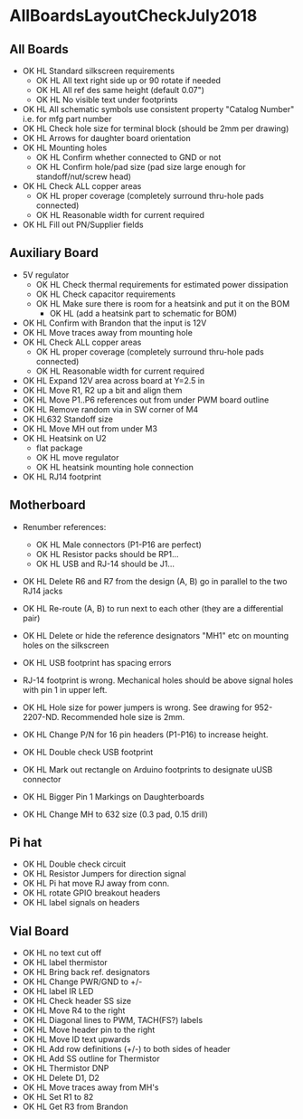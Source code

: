 # AllBoardsLayoutCheckJuly2018

## All Boards

 * OK HL Standard silkscreen requirements
   * OK HL All text right side up or 90 rotate if needed
   * OK HL All ref des same height (default 0.07")
   * OK HL No visible text under footprints
 * OK HL All schematic symbols use consistent property "Catalog Number" i.e. for mfg part number
 * OK HL Check hole size for terminal block (should be 2mm per drawing)
 * OK HL Arrows for daughter board orientation
 * OK HL Mounting holes
   * OK HL Confirm whether connected to GND or not
   * OK HL Confirm hole/pad size (pad size large enough for standoff/nut/screw head)
 * OK HL Check ALL copper areas
   * OK HL proper coverage (completely surround thru-hole pads connected)
   * OK HL Reasonable width for current required
 * OK HL Fill out PN/Supplier fields


## Auxiliary Board

 * 5V regulator
   * OK HL Check thermal requirements for estimated power dissipation
   * OK HL Check capacitor requirements
   * OK HL Make sure there is room for a heatsink and put it on the BOM
     * OK HL (add a heatsink part to schematic for BOM)
 * OK HL Confirm with Brandon that the input is 12V
 * OK HL Move traces away from mounting hole
 * OK HL Check ALL copper areas
   * OK HL proper coverage (completely surround thru-hole pads connected)
   * OK HL Reasonable width for current required
 * OK HL Expand 12V area across board at Y=2.5 in
 * OK HL Move R1, R2 up a bit and align them
 * OK HL Move P1..P6 references out from under PWM board outline
 * OK HL Remove random via in SW corner of M4
 * OK HL632 Standoff size
 * OK HL Move MH out from under M3
 * OK HL Heatsink on U2
   * flat package
   * OK HL move regulator
   * OK HL heatsink mounting hole connection
 * OK HL RJ14 footprint


## Motherboard

 * Renumber references:
   * OK HL Male connectors (P1-P16 are perfect)
   * OK HL Resistor packs should be RP1...
   * OK HL USB and RJ-14 should be J1...
 * OK HL Delete R6 and R7 from the design (A, B) go in parallel to the two RJ14 jacks
 * OK HL Re-route (A, B) to run next to each other (they are a differential pair)
 * OK HL Delete or hide the reference designators "MH1" etc on mounting holes on the silkscreen
 * OK HL USB footprint has spacing errors
 * RJ-14 footprint is wrong.  Mechanical holes should be above signal holes with pin 1 in upper left.
 * OK HL Hole size for power jumpers is wrong.  See drawing for 952-2207-ND.  Recommended hole size is 2mm.
 * OK HL Change P/N for 16 pin headers (P1-P16) to increase height.

 * OK HL Double check USB footprint
 * OK HL Mark out rectangle on Arduino footprints to designate uUSB connector
 * OK HL Bigger Pin 1 Markings on Daughterboards
 * OK HL Change MH to 632 size (0.3 pad, 0.15 drill)

## Pi hat

 * OK HL Double check circuit
 * OK HL Resistor Jumpers for direction signal
 * OK HL Pi hat move RJ away from conn.
 * OK HL rotate GPIO breakout headers
 * OK HL label signals on headers

## Vial Board

 * OK HL no text cut off
 * OK HL label thermistor
 * OK HL Bring back ref. designators
 * OK HL Change PWR/GND to +/-
 * OK HL label IR LED
 * OK HL Check header SS size
 * OK HL Move R4 to the right
 * OK HL Diagonal lines to PWM, TACH(FS?) labels
 * OK HL Move header pin to the right
 * OK HL Move ID text upwards
 * OK HL Add row definitions (+/-) to both sides of header
 * OK HL Add SS outline for Thermistor
 * OK HL Thermistor DNP
 * OK HL Delete D1, D2
 * OK HL Move traces away from MH's
 * OK HL Set R1 to 82
 * OK HL Get R3 from Brandon

